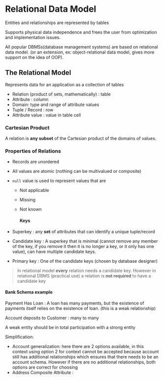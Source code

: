 # Relational Data Model

Entities and relationships are represented by tables

Supports physical data independence and frees the user from optimization and implementation issues.

All popular DBMSs(database management systems) are based on relational data model. (or an extension, ex: object-relational data model, gives more support on the idea of OOP).

## The Relational Model

Represents data for an application as a collection of tables

- Relation (product of sets, mathematically) : table
- Attribute : column
- Domain: type and range of attribute values
- Tuple / Record : row
- Attribute value : value in table cell

### Cartesian Product

A relation is **any subset** of the Cartesian product of the domains of values.

### Properties of Relations

- Records are unordered
- All values are atomic (nothing can be multivalued or composite)
- `null` value is used to represent values that are

  - Not applicable
  - Missing
  - Not known

    #### Keys

- Superkey : any **set** of attributes that can identify a unique tuple/record
- Candidate key : A superkey that is minimal (cannot remove any member of the key, if you remove it then it is no longer a key, or it only has one value), can have multiple candidate keys.
- Primary key : One of the candidate keys (chosen by database designer)

> In relational model **every** relation needs a candidate key. However in relational DBMS (practical use) a relation is **not required** to have a candidate key

#### Bank Schema example

Payment Has Loan : A loan has many payments, but the existence of payments itself relies on the existence of loan. (this is a weak relationship)

Account deposits to Customer : many to many

A weak entity should be in total participation with a strong entity

Simplification:

- Account generalization: here there are 2 options available, in this context using option 2 for context cannot be accepted because account still has additional relationships which ensures that there needs to be an account schema. However if there are no additional relationships, both options are correct for choosing
- Address Composite Attribute :

